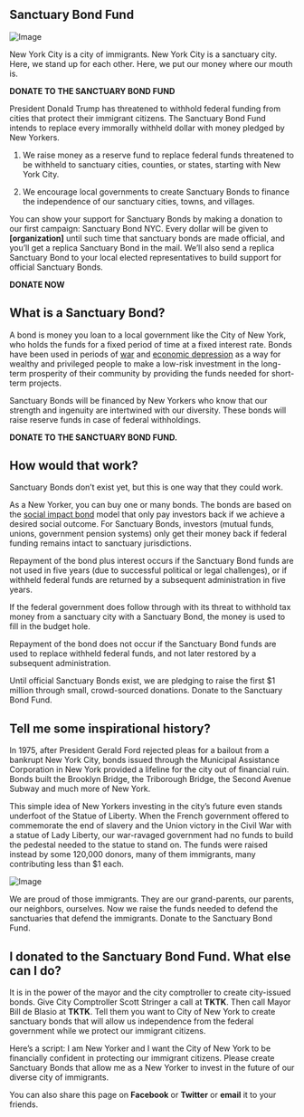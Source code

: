 ## Sanctuary Bond Fund

![Image](https://upload.wikimedia.org/wikipedia/commons/9/9a/Welcome_to_the_land_of_freedom.png)

New York City is a city of immigrants.
New York City is a sanctuary city.
Here, we stand up for each other.
Here, we put our money where our mouth is.

**DONATE TO THE SANCTUARY BOND FUND**

President Donald Trump has threatened to withhold federal funding from cities that protect their immigrant citizens. The Sanctuary Bond Fund intends to replace every immorally withheld dollar with money pledged by New Yorkers.

1. We raise money as a reserve fund to replace federal funds threatened to be withheld to sanctuary cities, counties, or states, starting with New York City.

2. We encourage local governments to create Sanctuary Bonds to finance the independence of our sanctuary cities, towns, and villages.

You can show your support for Sanctuary Bonds by making a donation to our first campaign: Sanctuary Bond NYC. Every dollar will be given to **[organization]** until such time that sanctuary bonds are made official, and you’ll get a replica Sanctuary Bond in the mail. We’ll also send a replica Sanctuary Bond to your local elected representatives to build support for official Sanctuary Bonds.

**DONATE NOW**


## What is a Sanctuary Bond?

A bond is money you loan to a local government like the City of New York, who holds the funds for a fixed period of time at a fixed interest rate. Bonds have been used in periods of [war](https://en.wikipedia.org/wiki/War_bond) and [economic depression](https://en.wikipedia.org/wiki/Municipal_Assistance_Corporation) as a way for wealthy and privileged people to make a low-risk investment in the long-term prosperity of their community by providing the funds needed for short-term projects.

Sanctuary Bonds will be financed by New Yorkers who know that our strength and ingenuity are intertwined with our diversity. These bonds will raise reserve funds in case of federal withholdings.

**DONATE TO THE SANCTUARY BOND FUND.**


## How would that work?

Sanctuary Bonds don’t exist yet, but this is one way that they could work.

As a New Yorker, you can buy one or many bonds. The bonds are based on the [social impact bond](https://en.wikipedia.org/wiki/Social_impact_bond) model that only pay investors back if we achieve a desired social outcome. For Sanctuary Bonds, investors (mutual funds, unions, government pension systems) only get their money back if federal funding remains intact to sanctuary jurisdictions.

Repayment of the bond plus interest occurs if the Sanctuary Bond funds are not used in five years (due to successful political or legal challenges), or if withheld federal funds are returned by a subsequent administration in five years.

If the federal government does follow through with its threat to withhold tax money from a sanctuary city with a Sanctuary Bond, the money is used to fill in the budget hole.

Repayment of the bond does not occur if the Sanctuary Bond funds are used to replace withheld federal funds, and not later restored by a subsequent administration.

Until official Sanctuary Bonds exist, we are pledging to raise the first $1 million through small, crowd-sourced donations.  Donate to the Sanctuary Bond Fund.  


## Tell me some inspirational history?

In 1975, after President Gerald Ford rejected pleas for a bailout from a bankrupt New York City, bonds issued through the Municipal Assistance Corporation in New York provided a lifeline for the city out of financial ruin. Bonds built the Brooklyn Bridge, the Triborough Bridge, the Second Avenue Subway and much more of New York.

This simple idea of New Yorkers investing in the city’s future even stands underfoot of the Statue of Liberty. When the French government offered to commemorate the end of slavery and the Union victory in the Civil War with a statue of Lady Liberty, our war-ravaged government had no funds to build the pedestal needed to the statue to stand on. The funds were raised instead by some 120,000 donors, many of them immigrants, many contributing less than $1 each.

![Image](https://www.nps.gov/stli/learn/historyculture/images/Three-Immigrants.jpg)

We are proud of those immigrants. They are our grand-parents, our parents, our neighbors, ourselves. Now we raise the funds needed to defend the sanctuaries that defend the immigrants. Donate to the Sanctuary Bond Fund.  


## I donated to the Sanctuary Bond Fund. What else can I do?

It is in the power of the mayor and the city comptroller to create city-issued bonds. Give City Comptroller Scott Stringer a call at **TKTK**. Then call Mayor Bill de Blasio at **TKTK**. Tell them you want to City of New York to create sanctuary bonds that will allow us independence from the federal government while we protect our immigrant citizens.  

Here’s a script:
I am New Yorker and I want the City of New York to be financially confident in protecting our immigrant citizens. Please create Sanctuary Bonds that allow me as a New Yorker to invest in the future of our diverse city of immigrants.

You can also share this page on **Facebook** or **Twitter** or **email** it to your friends.
